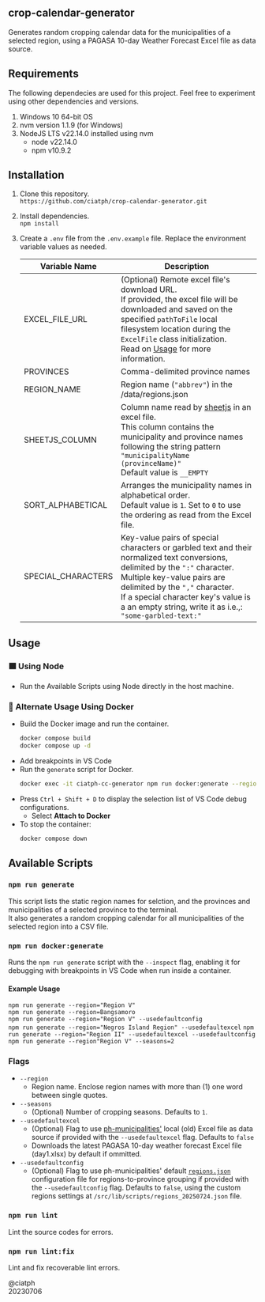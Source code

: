 ## crop-calendar-generator

Generates random cropping calendar data for the municipalities of a selected region, using a PAGASA 10-day Weather Forecast Excel file as data source.

## Requirements
The following dependecies are used for this project. Feel free to experiment using other dependencies and versions.

1. Windows 10 64-bit OS
2. nvm version 1.1.9 (for Windows)
3. NodeJS LTS v22.14.0 installed using nvm
   - node v22.14.0
   - npm v10.9.2

## Installation

1. Clone this repository.<br>
`https://github.com/ciatph/crop-calendar-generator.git`

2. Install dependencies.<br>
`npm install`

3. Create a `.env` file from the `.env.example` file. Replace the environment variable values as needed.

   | Variable Name | Description |
   | --- | --- |
   | EXCEL_FILE_URL | (Optional) Remote excel file's download URL.<br>If provided, the excel file will be downloaded and saved on the specified `pathToFile` local filesystem location during the `ExcelFile` class initialization.<br>Read on [Usage](#usage) for more information. |
   | PROVINCES | Comma-delimited province names |
   | REGION_NAME | Region name (`"abbrev"`) in the /data/regions.json |
   | SHEETJS_COLUMN | Column name read by [sheetjs](https://sheetjs.com/) in an excel file.<br>This column contains the municipality and province names following the string pattern<br>`"municipalityName (provinceName)"`<br>Default value is `__EMPTY`|
   | SORT_ALPHABETICAL | Arranges the municipality names in alphabetical order.<br>Default value is `1`. Set to `0` to use the ordering as read from the Excel file. |
   | SPECIAL_CHARACTERS | Key-value pairs of special characters or garbled text and their normalized text conversions, delimited by the `":"` character.<br>Multiple key-value pairs are delimited by the `","` character.<br>If a special character key's value is a an empty string, write it as i.e.,: `"some-garbled-text:"` |


## Usage

### 🟩 Using Node
   - Run the Available Scripts using Node directly in the host machine.

### 🐳 Alternate Usage Using Docker
   - Build the Docker image and run the container.
      ```sh
      docker compose build
      docker compose up -d
      ```
   - Add breakpoints in VS Code
   - Run the `generate` script for Docker.
      ```sh
      docker exec -it ciatph-cc-generator npm run docker:generate --region="Region V"
      ```
   - Press `Ctrl + Shift + D` to display the selection list of VS Code debug configurations.
      - Select **Attach to Docker**
   - To stop the container:
      ```sh
      docker compose down
      ```

## Available Scripts

### `npm run generate`

This script lists the static region names for selction, and the provinces and municipalities of a selected province to the terminal.<br>
It also generates a random cropping calendar for all municipalities of the selected region into a CSV file.

### `npm run docker:generate`

Runs the `npm run generate` script with the `--inspect` flag, enabling it for debugging with breakpoints in VS Code when run inside a container.

#### Example Usage
`npm run generate --region="Region V"`<br>
`npm run generate --region=Bangsamoro`<br>
`npm run generate --region="Region V" --usedefaultconfig`<br>
`npm run generate --region="Negros Island Region" --usedefaultexcel`
`npm run generate --region="Region II" --usedefaultexcel --usedefaultconfig`
`npm run generate --region"Region V" --seasons=2`

### Flags

- `--region`
  - Region name. Enclose region names with more than (1) one word between single quotes.
- `--seasons`
   - (Optional) Number of cropping seasons. Defaults to `1`.
- `--usedefaultexcel`
  - (Optional) Flag to use [ph-municipalities'](https://www.npmjs.com/package/ph-municipalities) local (old) Excel file as data source if provided with the `--usedefaultexcel` flag. Defaults to `false`
  - Downloads the latest PAGASA 10-day weather forecast Excel file (day1.xlsx) by default if ommitted.
- `--usedefaultconfig`
   - (Optional) Flag to use ph-municipalities' default [`regions.json`](https://github.com/ciatph/ph-municipalities/blob/dev/app/config/regions.json) configuration file for regions-to-province grouping if provided with the `--usedefaultconfig` flag. Defaults to `false`, using the custom regions settings at `/src/lib/scripts/regions_20250724.json` file.

### `npm run lint`

Lint the source codes for errors.

### `npm run lint:fix`

Lint and fix recoverable lint errors.

@ciatph<br>
20230706
